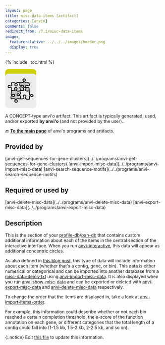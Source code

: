```yaml
---
layout: page
title: misc-data-items [artifact]
categories: [anvio]
comments: false
redirect_from: /7.1/misc-data-items
image:
  featurerelative: ../../../images/header.png
  display: true
---
```



{% include _toc.html %}


<img src="../../images/icons/CONCEPT.png" alt="CONCEPT" style="width:100px; border:none" />

A CONCEPT-type anvi'o artifact. This artifact is typically generated, used, and/or exported **by anvi'o** (and not provided by the user)..

🔙 **[To the main page](../../)** of anvi'o programs and artifacts.

## Provided by


<p style="text-align: left" markdown="1"><span class="artifact-p">[anvi-get-sequences-for-gene-clusters](../../programs/anvi-get-sequences-for-gene-clusters)</span> <span class="artifact-p">[anvi-import-misc-data](../../programs/anvi-import-misc-data)</span> <span class="artifact-p">[anvi-search-sequence-motifs](../../programs/anvi-search-sequence-motifs)</span></p>


## Required or used by


<p style="text-align: left" markdown="1"><span class="artifact-r">[anvi-delete-misc-data](../../programs/anvi-delete-misc-data)</span> <span class="artifact-r">[anvi-export-misc-data](../../programs/anvi-export-misc-data)</span></p>


## Description

This is the section of your <span class="artifact-n">[profile-db](/software/anvio/help/7.1/artifacts/profile-db)</span>/<span class="artifact-n">[pan-db](/software/anvio/help/7.1/artifacts/pan-db)</span> that contains custom additional information about each of the items in the central section of the interactive interface. When you run <span class="artifact-n">[anvi-interactive](/software/anvio/help/7.1/programs/anvi-interactive)</span>, this data will appear as additional concentric circles. 

As also defined in [this blog post](http://merenlab.org/2017/12/11/additional-data-tables/#views-items-layers-orders-some-anvio-terminology), this type of data will include information about each item (whether that's a contig, gene, or bin). This data is either numerical or categorical and can be imported into another database from a <span class="artifact-n">[misc-data-items-txt](/software/anvio/help/7.1/artifacts/misc-data-items-txt)</span> using <span class="artifact-n">[anvi-import-misc-data](/software/anvio/help/7.1/programs/anvi-import-misc-data)</span>. It is also displayed when you run <span class="artifact-n">[anvi-show-misc-data](/software/anvio/help/7.1/programs/anvi-show-misc-data)</span> and can be exported or deleted with <span class="artifact-n">[anvi-export-misc-data](/software/anvio/help/7.1/programs/anvi-export-misc-data)</span> and <span class="artifact-n">[anvi-delete-misc-data](/software/anvio/help/7.1/programs/anvi-delete-misc-data)</span> respectively. 

To change the order that the items are displayed in, take a look at <span class="artifact-n">[anvi-import-items-order](/software/anvio/help/7.1/programs/anvi-import-items-order)</span>.

For example, this information could describe whether or not each bin reached a certain completion threshold, the e-score of the function annotation on each gene, or different categories that the total length of a contig could fall into (1-1.5 kb, 1.5-2 kb, 2-2.5 kb, and so on). 


{:.notice}
Edit [this file](https://github.com/merenlab/anvio/tree/master/anvio/docs/artifacts/misc-data-items.md) to update this information.


